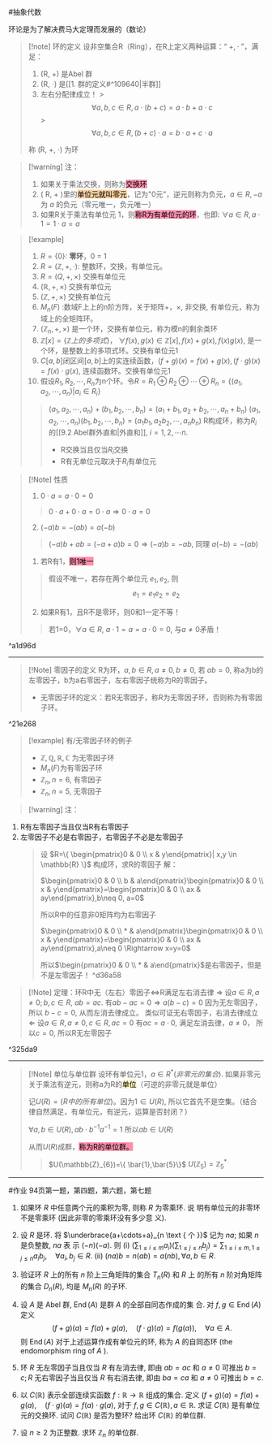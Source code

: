 #抽象代数 

环论是为了解决费马大定理而发展的（数论）

>[!note] 环的定义
>设非空集合R（Ring），在R上定义两种运算：“ $+,\cdot$ ”，满足：
>1. (R, +) 是Abel 群
>2. (R, $\cdot$)  是[[1. 群的定义#^109640|半群]]
>3. 左右分配律成立！
	>$$\forall a,b,c \in R, a\cdot (b+c)=a \cdot b + a\cdot c$$
	>$$\forall a,b,c \in R, (b+c)\cdot a=b \cdot a + c\cdot a$$
>
>称 (R, +, $\cdot$) 为环


>[!warning] 注：
>1. 如果关于乘法交换，则称为<mark style="background: #FF5582A6;">交换环</mark>
>2. ( R, + )里的<mark style="background: #FFB86CA6;">单位元就叫零元</mark>，记为"0元"，逆元则称为负元，$a\in R, -a$ 为 $a$ 的负元（零元唯一，负元唯一）
>3. 如果R关于乘法有单位元 $1$，则<mark style="background: #FF5582A6;">称R为有单位元的环</mark>，也即: $\forall a\in R,a \cdot 1=1\cdot a = a$

>[!example] 
> 1. $R=\{ 0 \}$: **零环**，0 = 1
> 2.  $R=(\mathbb{Z},+,\cdot)$: 整数环，交换，有单位元。
> 3. $R=(Q,+,\times)$ 交换有单位元
> 4. $(\mathbb{R},+,\times)$ 交换有单位元
> 5. $(\mathbb{Z},+,\times )$ 交换有单位元
> 6. $M_{n}(F)$ :数域F上上的n阶方阵，关于矩阵+，$\times$, 非交换, 有单位元，称为域上的全矩阵环。
> 7. $(\mathbb{Z}_{n},+, \times)$  是一个环，交换有单位元，称为模n的剩余类环
> 8.  $\mathbb{Z}[x]=\{ \mathbb{Z} 上的多项式 \}$， $\forall f(x),g(x)\in \mathbb{Z}[x],f(x)+g(x),f(x)g(x)$, 是一个环，是整数上的多项式环。交换有单位元1
> 9. $C[a,b]$闭区间$[a,b]$上的实连续函数，$(f+g)(x)=f(x)+g(x),(f\cdot g)(x)=f(x)\cdot g(x)$, 连续函数环。交换有单位元1
> 10. 假设$R_{1},R_{2},\cdots,R_{n}$为n个环。令$R=R_{1}\oplus R_{2}\oplus \cdots \oplus R_{n}=\{ (a_{1},a_{2},\cdots, a_{n})| a_{i} \in R_{i} \}$
> 	>$(a_{1},a_{2},\cdots, a_{n})+(b_{1},b_{2},\cdots, b_{n})=(a_{1}+b_{1},a_{2}+b_{2},\cdots, a_{n}+b_{n})$
> 	>$(a_{1},a_{2},\cdots, a_{n})(b_{1},b_{2},\cdots, b_{n})=(a_{1}b_{1},a_{2}b_{2},\cdots, a_{n}b_{n})$
> 	>R构成环，称为$R_{i}$的[[9.2 Abel群外直和|外直和]], $i=1,2,\cdots n$. 
> 	>* R交换当且仅当$R_{i}$交换
> 	>* R有无单位元取决于$R_{i}$有单位元
> 	


>[!Note] 性质
>1. $0\cdot a = a\cdot 0 = 0$
>> $0\cdot a+0\cdot a=0\cdot a \Rightarrow 0\cdot a = 0$
>2. $(-a)b=-(ab)=a(-b)$
>	>$(-a)b+ab=(-a+a)b=0\Rightarrow (-a)b=-ab$, 同理 $a(-b)=-(ab)$
>	>
>1. 若R有1，<mark style="background: #FF5582A6;">则1唯一</mark>
>	>假设不唯一，若存在两个单位元 $e_{1},e_{2}$, 则$$e_{1}=e_{1}e_{2}=e_{2}$$
>2. 如果R有1，且R不是零环，则0和1一定不等！
>	> 若1=0，$\forall a\in R$, $a\cdot 1=a=a\cdot 0 = 0$, 与$a\neq 0$矛盾！
>	

^a1d96d

****
>[!Note] 零因子的定义
> R为环，$a,b\in R, a\neq 0, b\neq 0$, 若 $ab=0$, 称a为b的左零因子，b为a右零因子，左右零因子统称为R的零因子。
> * 无零因子环的定义：若R无零因子，称R为无零因子环，否则称为有零因子环。

^21e268

>[!example] 有/无零因子环的例子
>* $\mathbb{Z},\mathbb{Q},\mathbb{R},\mathbb{C}$ 为无零因子环
>* $M_{n}(F)$为有零因子环
> * $\mathbb{Z}_{n},n=6$, 有零因子
> *  $\mathbb{Z}_{n},n=5$, 无零因子


>[!warning] 注：
1. R有左零因子当且仅当R有右零因子
2. 左零因子不必是右零因子，右零因子不必是左零因子
	>设 $R=\{ \begin{pmatrix}0 & 0 \\ x & y\end{pmatrix}| x,y \in \mathbb{R} \}$ 构成环，求R的零因子
	>解：
	>
	>$\begin{pmatrix}0 & 0 \\ b & a\end{pmatrix}\begin{pmatrix}0 & 0 \\ x & y\end{pmatrix}=\begin{pmatrix}0 & 0 \\ ax & ay\end{pmatrix},b\neq 0, a=0$
	>
	>
	>所以R中的任意非0矩阵均为右零因子
	>
	>$\begin{pmatrix}0 & 0 \\ * & a\end{pmatrix}\begin{pmatrix}0 & 0 \\ x & y\end{pmatrix}=\begin{pmatrix}0 & 0 \\ ax & ay\end{pmatrix},a\neq 0 \Rightarrow x=y=0$
	>
	>所以$\begin{pmatrix}0 & 0 \\ * & a\end{pmatrix}$是右零因子，但是不是左零因子！
	>^d36a58

>[!Note] 定理：环R中无（左右）零因子$\iff$R满足左右消去律
>$\Rightarrow$
>设$a\in R,a\neq 0;b,c\in R$, $ab=ac$.
>有$ab-ac=0 \Rightarrow a(b-c)=0$
> 因为无左零因子，所以 $b-c=0$, 从而左消去律成立。
> 类似可证无右零因子，右消去律成立
> $\Leftarrow$
> 设$a\in R, a\neq 0, c\in R, ac=0$
> 有$ac=a\cdot 0$, 满足左消去律，$a\neq 0$， 所以$c=0$, 所以R无左零因子

^325da9




***
>[!Note] 单位与单位群
>设环有单位元1，$a\in R^{*}(非零元的集合)$. 如果非零元关于乘法有逆元，则称a为R的<mark style="background: #FFF3A3A6;">单位</mark>（可逆的非零元就是单位）
>
>记$U(R)=\{ R中的所有单位 \}$。因为$1\in U(R)$, 所以它首先不是空集。（结合律自然满足，有单位元，有逆元，运算是否封闭？）
>
>$\forall a,b \in U(R), ab \cdot b^{-1}a^{-1}=1$  所以$ab\in U(R)$
>
>从而$U(R)$成群，<mark style="background: #FF5582A6;">称为R的单位群。</mark>
>> $U(\mathbb{Z}_{6})=\{ \bar{1},\bar{5}\}$
>> $U(\mathbb{Z}_{5})=\mathbb{Z}_{5}^*$

***

#作业 94页第一题，第四题，第六题，第七题

1. 如果环 $R$ 中任意两个元的乘积为零, 则称 $R$ 为零乘环. 说 明有单位元的非零环不是零乘环 (因此非零的零乘环没有多少意 义).

2. 设 $R$ 是环. 将 $\underbrace{a+\cdots+a}_{n \text { 个 }}$ 记为 $n a$; 如果 $n$ 是负整数, $n a$ 表 示 $(-n)(-a)$. 则
(i) $\left(\sum_{1 \leqslant i \leqslant m} a_i\right)\left(\sum_{1 \leqslant j \leqslant n} b_j\right)=\sum_{1 \leqslant i \leqslant m, 1 \leqslant j \leqslant n} a_i b_j, \quad \forall a_i, b_j \in R$.
(ii) $(n a) b=n(a b)=a(n b), \forall a, b \in R$.
3. 验证环 $R$ 上的所有 $n$ 阶上三角矩阵的集合 $T_n(R)$ 和 $R$ 上 的所有 $n$ 阶对角矩阵的集合 $D_n(R)$, 均是 $M_n(R)$ 的子环.
4. 设 $A$ 是 Abel 群, $\operatorname{End}(A)$ 是群 $A$ 的全部自同态作成的集 合. 对 $f, g \in \operatorname{End}(A)$ 定义
$$
(f+g)(a)=f(a)+g(a), \quad(f \cdot g)(a)=f(g(a)), \quad \forall a \in A .
$$
则 $\operatorname{End}(A)$ 对于上述运算作成有单位元的环, 称为 $A$ 的自同态环 (the endomorphism ring of $A$ ).
5. 环 $R$ 无左零因子当且仅当 $R$ 有左消去律, 即由 $a b=a c$ 和 $a \neq 0$ 可推出 $b=c ; R$ 无右零因子当且仅当 $R$ 有右消去律, 即由 $b a=c a$ 和 $a \neq 0$ 可推出 $b=c$.
6. 以 $C(\mathbb{R})$ 表示全部连续实函数 $f: \mathbb{R} \longrightarrow \mathbb{R}$ 组成的集合. 定义 $(f+g)(a)=f(a)+g(a), \quad(f \cdot g)(a)=f(a) \cdot g(a)$, 对于 $f, g \in C(\mathbb{R}), a \in \mathbb{R}$. 求证 $C(\mathbb{R})$ 是有单位元的交换环. 试问 $C(\mathbb{R})$ 是否为整环? 给出环 $C(\mathbb{R})$ 的单位群.
7. 设 $n \geqslant 2$ 为正整数. 求环 $\mathbb{Z}_n$ 的单位群.

